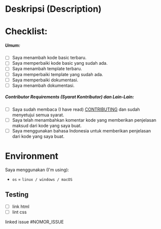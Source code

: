 # Deskripsi (Description)
<!-- Deskripsikan tentang perubahan yang kamu berikan. -->


# Checklist:
##### Umum:
- [ ] Saya menambah kode basic terbaru.
- [ ] Saya memperbaiki kode basic yang sudah ada.
- [ ] Saya menambah template terbaru.
- [ ] Saya memperbaiki template yang sudah ada.
- [ ] Saya memperbaiki dokumentasi.
- [ ] Saya menambah dokumentasi.

##### Contributor Requirements (Syarat Kontributor) dan Lain-Lain:
 - [ ] Saya sudah membaca (I have read) [CONTRIBUTING](https://github.com/bellshade/Java/blob/main/CONTRIBUTING.md) dan sudah menyetujui semua syarat.
 - [ ] Saya telah menambahkan komentar kode yang memberikan penjelasan maksud dari kode yang saya buat.
 - [ ] Saya menggunakan bahasa Indonesia untuk memberikan penjelasan dari kode yang saya buat.

# Environment
Saya menggunakan (I'm using):

- ``os`` = ``linux / windows / macOS``

## Testing

- [ ] link html
- [ ] lint css

<!-- Jika ada gagal pada salah satu test, kami akan mengeceknya kembali. -->
<!-- If there is a failure in one of the tests, we will check it again. -->
linked issue #NOMOR_ISSUE <!--contoh #1-->
